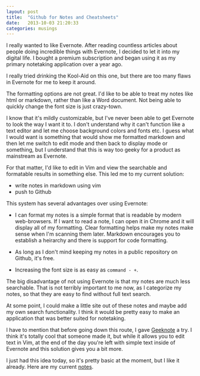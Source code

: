 ```yaml
---
layout: post
title:  "Github for Notes and Cheatsheets"
date:   2013-10-03 21:20:33
categories: musings
---
```


I really wanted to like Evernote. After reading countless articles about people doing incredible things with Evernote, I decided to let it into my digital life. I bought a premium subscription and began using it as my primary notetaking application over a year ago.

I really tried drinking the Kool-Aid on this one, but there are too many flaws in Evernote for me to keep it around.

The formatting options are not great. I'd like to be able to treat my notes like html or markdown, rather than like a Word document. Not being able to quickly change the font size is just crazy-town.

I know that it's mildly customizable, but I've never been able to get Evernote to look the way I want it to. I don't understand why it can't function like a text editor and let me choose background colors and fonts etc. I guess what I would want is something that would show me formatted markdown and then let me switch to edit mode and then back to display mode or something, but I understand that this is way too geeky for a product as mainstream as Evernote.

For that matter, I'd like to edit in Vim and view the searchable and formatable results in something else. This led me to my current solution:

* write notes in markdown using vim
* push to Github

This system has several advantages over using Evernote:

* I can format my notes is a simple format that is readable by modern web-browsers. If I want to read a note, I can open it in Chrome and it will display all of my formatting. Clear formatting helps make my notes make sense when I'm scanning them later. Markdown encourages you to establish a heirarchy and there is support for code formatting.

* As long as I don't mind keeping my notes in a public repository on Github, it's free.

* Increasing the font size is as easy as `command - +`.

The big disadvantage of not using Evernote is that my notes are much less searchable. That is not terribly important to me now, as I categorize my notes, so that they are easy to find without full text search.

At some point, I could make a little site out of these notes and maybe add my own search functionality. I think it would be pretty easy to make an application that was better suited for notetaking.

I have to mention that before going down this route, I gave [Geeknote](http://geeknote.me/) a try. I think it's totally cool that someone made it, but while it allows you to edit text in Vim, at the end of the day you're left with simple text inside of Evernote and this solution gives you a bit more.

I just had this idea today, so it's pretty basic at the moment, but I like it already. Here are my current [notes](https://github.com/andyroo2000/notes).

